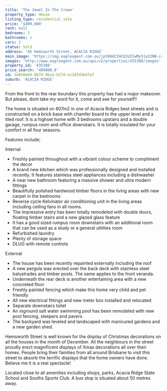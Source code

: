 ```yaml
---
title: 'The Jewel In The Crown'
property_type: House
listing_type: residential_sale
price: '$409,000'
rent: null
bedrooms: 3
bathrooms: 1
cars: 2
status: Sold
address: '45 Hemsworth Street, ACACIA RIDGE'
main_image: 'https://img.eagleagent.com.au/jpt08UCIHCQJUIIwMy51a32NB-c=/1280x854/smart/https://s3-us-west-2.amazonaws.com/eagleagent-orig/images/6824026/115016867-image-M.jpg'
images: 'http://www.eagleagent.com.au/api/v2/properties/435388/images'
property_id: '435388'
price_search: '409000.0'
id: 3e858ed4-0b7d-4ba3-b17d-ec2dfd164fa7
suburb: 'ACACIA RIDGE'
---
```

From the front to the rear boundary this property has had a major makeover. But please, dont take my word for it, come and see for yourself!!

The home is situated on 607m2 in one of Acacia Ridges best streets and is constructed on a brick base with chamfer board to the upper level and a tiled roof. It is a highset home with 3 bedrooms upstairs and a double garage, rumpus room and office downstairs. It is totally insulated for your comfort in all four seasons.

Features include;

Internal

*  Freshly painted throughout with a vibrant colour scheme to compliment the decor
*  A brand new kitchen which was professionally designed and installed recently. It features stainless steel appliances including a dishwasher
*  A near new bathroom featuring a massive shower and ultra modern fittings
*  Beautifully polished hardwood timber floors in the living areas with new carpet in the bedrooms
*  Reverse cycle Kelvinator air conditioning unit in the living areas including ceiling fans in all rooms.
*  The impressive entry has been totally remodeled with double doors, floating timber stairs and a new glazed glass feature
*  It has a good sized rumpus room downstairs with an additional room that can be used as a study or a general utilities room
*  Refurbished laundry
*  Plenty of storage space
*  DLUG with remote controls

External

*  The house has been recently repainted externally including the roof
*  A new pergola was erected over the back deck with stainless steel balustrades and timber posts. The same applies to the front veranda.
*  Underneath the rear deck is another entertaining area with a new concreted floor
*  Freshly painted fencing which make this home very child and pet friendly
*  All new electrical fittings and new meter box installed and relocated
*  Separate downstairs toilet
*  An inground salt water swimming pool has been remodeled with new pool fencing, sleepers and pavers
*  The backyard was leveled and landscaped with manicured gardens and a new garden shed.

Hemsworth Street is well known for the display of Christmas decorations on all the houses in the month of December. All the neighbours in the street proudly erect magnificent displays of Xmas decorations all over their homes. People bring their families from all around Brisbane to visit this street to absorb the terrific displays that the home owners have done. Believe me it is a real spectacle!

Located close to all amenities including shops, parks, Acacia Ridge State School and Souths Sports Club. A bus stop is situated about 50 metres away.